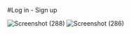 #Log in - Sign up

![Screenshot (288)](https://user-images.githubusercontent.com/113664759/235444349-95ff1ee9-c512-4f6d-a626-82d0b208e63b.png)
![Screenshot (286)](https://user-images.githubusercontent.com/113664759/235444352-44915425-1765-44f0-9c57-1829f1333e33.png)
